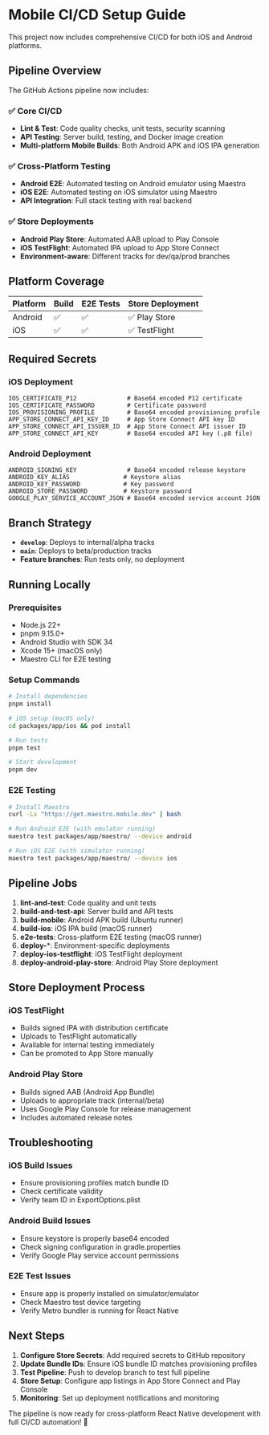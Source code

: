 # Mobile CI/CD Setup Guide

This project now includes comprehensive CI/CD for both iOS and Android platforms.

## Pipeline Overview

The GitHub Actions pipeline now includes:

### ✅ Core CI/CD
- **Lint & Test**: Code quality checks, unit tests, security scanning
- **API Testing**: Server build, testing, and Docker image creation
- **Multi-platform Mobile Builds**: Both Android APK and iOS IPA generation

### ✅ Cross-Platform Testing
- **Android E2E**: Automated testing on Android emulator using Maestro
- **iOS E2E**: Automated testing on iOS simulator using Maestro
- **API Integration**: Full stack testing with real backend

### ✅ Store Deployments
- **Android Play Store**: Automated AAB upload to Play Console
- **iOS TestFlight**: Automated IPA upload to App Store Connect
- **Environment-aware**: Different tracks for dev/qa/prod branches

## Platform Coverage

| Platform | Build | E2E Tests | Store Deployment |
|----------|-------|-----------|------------------|
| Android  | ✅     | ✅         | ✅ Play Store    |
| iOS      | ✅     | ✅         | ✅ TestFlight    |

## Required Secrets

### iOS Deployment
```
IOS_CERTIFICATE_P12              # Base64 encoded P12 certificate
IOS_CERTIFICATE_PASSWORD         # Certificate password
IOS_PROVISIONING_PROFILE         # Base64 encoded provisioning profile
APP_STORE_CONNECT_API_KEY_ID     # App Store Connect API key ID
APP_STORE_CONNECT_API_ISSUER_ID  # App Store Connect API issuer ID
APP_STORE_CONNECT_API_KEY        # Base64 encoded API key (.p8 file)
```

### Android Deployment
```
ANDROID_SIGNING_KEY              # Base64 encoded release keystore
ANDROID_KEY_ALIAS               # Keystore alias
ANDROID_KEY_PASSWORD            # Key password
ANDROID_STORE_PASSWORD          # Keystore password
GOOGLE_PLAY_SERVICE_ACCOUNT_JSON # Base64 encoded service account JSON
```

## Branch Strategy

- **`develop`**: Deploys to internal/alpha tracks
- **`main`**: Deploys to beta/production tracks
- **Feature branches**: Run tests only, no deployment

## Running Locally

### Prerequisites
- Node.js 22+
- pnpm 9.15.0+
- Android Studio with SDK 34
- Xcode 15+ (macOS only)
- Maestro CLI for E2E testing

### Setup Commands
```bash
# Install dependencies
pnpm install

# iOS setup (macOS only)
cd packages/app/ios && pod install

# Run tests
pnpm test

# Start development
pnpm dev
```

### E2E Testing
```bash
# Install Maestro
curl -Ls "https://get.maestro.mobile.dev" | bash

# Run Android E2E (with emulator running)
maestro test packages/app/maestro/ --device android

# Run iOS E2E (with simulator running)  
maestro test packages/app/maestro/ --device ios
```

## Pipeline Jobs

1. **lint-and-test**: Code quality and unit tests
2. **build-and-test-api**: Server build and API tests
3. **build-mobile**: Android APK build (Ubuntu runner)
4. **build-ios**: iOS IPA build (macOS runner)
5. **e2e-tests**: Cross-platform E2E testing (macOS runner)
6. **deploy-***: Environment-specific deployments
7. **deploy-ios-testflight**: iOS TestFlight deployment
8. **deploy-android-play-store**: Android Play Store deployment

## Store Deployment Process

### iOS TestFlight
- Builds signed IPA with distribution certificate
- Uploads to TestFlight automatically
- Available for internal testing immediately
- Can be promoted to App Store manually

### Android Play Store
- Builds signed AAB (Android App Bundle)
- Uploads to appropriate track (internal/beta)
- Uses Google Play Console for release management
- Includes automated release notes

## Troubleshooting

### iOS Build Issues
- Ensure provisioning profiles match bundle ID
- Check certificate validity
- Verify team ID in ExportOptions.plist

### Android Build Issues
- Ensure keystore is properly base64 encoded
- Check signing configuration in gradle.properties
- Verify Google Play service account permissions

### E2E Test Issues
- Ensure app is properly installed on simulator/emulator
- Check Maestro test device targeting
- Verify Metro bundler is running for React Native

## Next Steps

1. **Configure Store Secrets**: Add required secrets to GitHub repository
2. **Update Bundle IDs**: Ensure iOS bundle ID matches provisioning profiles
3. **Test Pipeline**: Push to develop branch to test full pipeline
4. **Store Setup**: Configure app listings in App Store Connect and Play Console
5. **Monitoring**: Set up deployment notifications and monitoring

The pipeline is now ready for cross-platform React Native development with full CI/CD automation! 🚀
